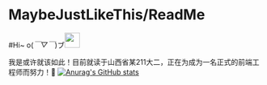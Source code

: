 # MaybeJustLikeThis/ReadMe
#Hi~ o(*￣▽￣*)ブ<img src="https://raw.githubusercontent.com/MartinHeinz/MartinHeinz/master/wave.gif" width="30px">

我是或许就该如此！目前就读于山西省某211大二，正在为成为一名正式的前端工程师而努力！🙂
[![Anurag's GitHub stats](https://github-readme-stats.vercel.app/api?username=MaybeJustLikeThis)](https://github.com/anuraghazra/github-readme-stats)
